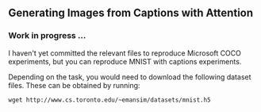 ## Generating Images from Captions with Attention

### Work in progress ...

I haven't yet committed the relevant files to reproduce Microsoft COCO experiments, but you can reproduce MNIST with captions experiments.

Depending on the task, you would need to download the following dataset files. These can be obtained by running:

```
wget http://www.cs.toronto.edu/~emansim/datasets/mnist.h5
```
